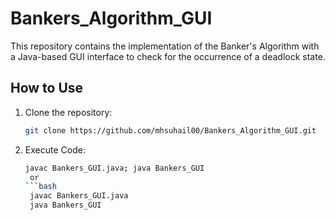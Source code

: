 # Bankers_Algorithm_GUI

This repository contains the implementation of the Banker's Algorithm with a Java-based GUI interface to check for the occurrence of a deadlock state.

## How to Use

1. Clone the repository:

   ```bash
   git clone https://github.com/mhsuhail00/Bankers_Algorithm_GUI.git

2. Execute Code:

   ```bash
   javac Bankers_GUI.java; java Bankers_GUI
    or
   ```bash
    javac Bankers_GUI.java
    java Bankers_GUI

